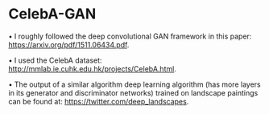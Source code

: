 # CelebA-GAN

• I roughly followed the deep convolutional GAN framework in this paper: https://arxiv.org/pdf/1511.06434.pdf.

• I used the CelebA dataset: http://mmlab.ie.cuhk.edu.hk/projects/CelebA.html. 

• The output of a similar algorithm deep learning algorithm (has more layers in its generator and discriminator networks) trained on landscape paintings can be found at: https://twitter.com/deep_landscapes.

